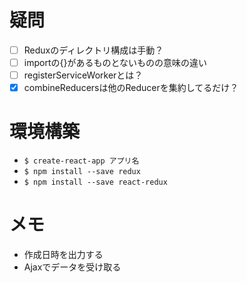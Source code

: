 # 疑問
- [ ] Reduxのディレクトリ構成は手動？
- [ ] importの{}があるものとないものの意味の違い
- [ ] registerServiceWorkerとは？
- [x] combineReducersは他のReducerを集約してるだけ？

# 環境構築
* `$ create-react-app アプリ名`
* `$ npm install --save redux`
* `$ npm install --save react-redux`

# メモ
* 作成日時を出力する
* Ajaxでデータを受け取る
